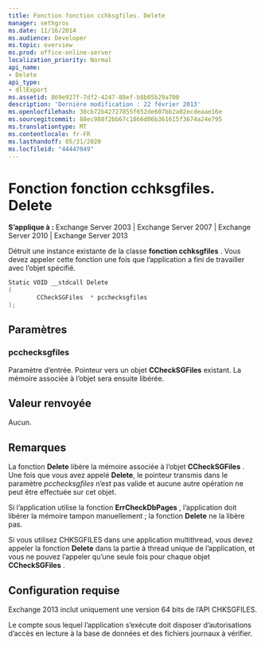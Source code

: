 ```yaml
---
title: Fonction fonction cchksgfiles. Delete
manager: sethgros
ms.date: 11/16/2014
ms.audience: Developer
ms.topic: overview
ms.prod: office-online-server
localization_priority: Normal
api_name:
- Delete
api_type:
- dllExport
ms.assetid: 869e927f-7df2-4247-88ef-b8b05b29a700
description: 'Dernière modification : 22 février 2013'
ms.openlocfilehash: 38cb72b42727855f652de607bb2a02ecdeaae16e
ms.sourcegitcommit: 88ec988f2bb67c1866d06b361615f3674a24e795
ms.translationtype: MT
ms.contentlocale: fr-FR
ms.lasthandoff: 05/31/2020
ms.locfileid: "44447049"
---
```

# <a name="cchksgfilesdelete-function"></a>Fonction fonction cchksgfiles. Delete

**S’applique à :** Exchange Server 2003 | Exchange Server 2007 | Exchange Server 2010 | Exchange Server 2013
  
Détruit une instance existante de la classe **fonction cchksgfiles** . Vous devez appeler cette fonction une fois que l’application a fini de travailler avec l’objet spécifié. 
  
```cs
Static VOID __stdcall Delete 
(
        CCheckSGFiles  * pcchecksgfiles
);

```

## <a name="parameters"></a>Paramètres

### <a name="pcchecksgfiles"></a>pcchecksgfiles 
  
Paramètre d’entrée. Pointeur vers un objet **CCheckSGFiles** existant. La mémoire associée à l’objet sera ensuite libérée. 
    
## <a name="return-value"></a>Valeur renvoyée

Aucun.
  
## <a name="remarks"></a>Remarques

La fonction **Delete** libère la mémoire associée à l’objet **CCheckSGFiles** . Une fois que vous avez appelé **Delete**, le pointeur transmis dans le paramètre *pcchecksgfiles* n’est pas valide et aucune autre opération ne peut être effectuée sur cet objet. 
  
Si l’application utilise la fonction **ErrCheckDbPages** , l’application doit libérer la mémoire tampon manuellement ; la fonction **Delete** ne la libère pas. 
  
Si vous utilisez CHKSGFILES dans une application multithread, vous devez appeler la fonction **Delete** dans la partie à thread unique de l’application, et vous ne pouvez l’appeler qu’une seule fois pour chaque objet **CCheckSGFiles** . 
  
## <a name="requirements"></a>Configuration requise

Exchange 2013 inclut uniquement une version 64 bits de l’API CHKSGFILES.
  
Le compte sous lequel l’application s’exécute doit disposer d’autorisations d’accès en lecture à la base de données et des fichiers journaux à vérifier.
  

